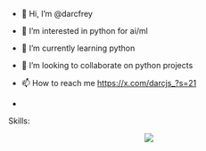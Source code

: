- 👋 Hi, I’m @darcfrey
- 👀 I’m interested in python for ai/ml
- 🌱 I’m currently learning python
- 💞️ I’m looking to collaborate on python projects 
- 📫 How to reach me https://x.com/darcjs_?s=21

- <br/>
Skills:
<br/>

<p align="center">
  <a href="https://skillicons.dev">
    <img src="https://skillicons.dev/icons?i=html,css,javascript,bash,git,vim,c,python,vercel,discord,,anaconda,cpp,github,gmail,linkedin,md,nodejs,npm,powershell,pycharm,replit,stackoverflow,twitter,visualstudio,vscode,windows,netlify" />
  </a>
</p>

<!---
darcfrey/darcfrey is a ✨ special ✨ repository because its `README.md` (this file) appears on your GitHub profile.
You can click the Preview link to take a look at your changes.
--->
